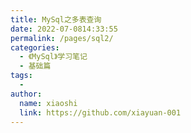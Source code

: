 ```yaml
---
title: MySql之多表查询
date: 2022-07-0814:33:55
permalink: /pages/sql2/
categories:
  - 《MySql》学习笔记
  - 基础篇
tags:
  - 
author: 
  name: xiaoshi
  link: https://github.com/xiayuan-001
---
```


